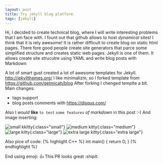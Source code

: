 ```yaml
---
layout: post
title: Try jekyll blog platform.
tags: [jekyll]
---
```


Hi, I decided to create technical blog, where I will write interesting problems that I am face with. 
I fount out that github allows to host *dynamical* sites! I think that it is rely awesome!
It is rather difficult to create blog on static html pages. 
There fore good people create site generators that parce some simplified structure and 
creates static web pages. Jekyll is one of them.
It allows create site strucutre using YAML and write blog posts with Markdown

A lot of smart gust created a lot of awesome templates for Jekyll. http://jekyllthemes.org/ 
I like minimalizm, so I forked template from https://github.com/getmicah/blog 
After forking I chenged templte a bit. 
Main changes: 
- tags support 
- blog posts comments with https://disqus.com/ 


Also I *would* **like** `to test` ```some features``` _*of markdown*_ in this post :-)
And image inserting:

![small kkitty](/staff/images.duckduckgo.com.jpe){:class="small"}
![medium kitty](/staff/images.duckduckgo.com.jpe){:class="medium"}
![large kitty](/staff/images.duckduckgo.com.jpe){:class="large"}
![extra large kitty](/staff/images.duckduckgo.com.jpe){:class="extra large"}

Also pice of code:
{% highlight C++ %} 
int main() {
  return 0;
}
{% endhighlight %}

End using emoji:
:+1: This PR looks great  :shipit:
